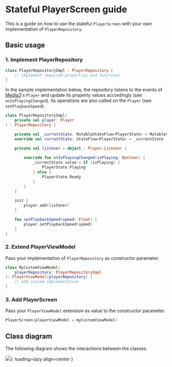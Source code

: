 # Stateful PlayerScreen guide

This is a guide on how to use the stateful `PlayerScreen` with your own implementation of `PlayerRepository`.

## Basic usage

### 1. Implement PlayerRepository

```kotlin
class PlayerRepositoryImpl : PlayerRepository {
    // implement required properties and functions
}
```

In the sample implementation below, the repository listens to the events of [Media3][media3 player]'s 
`Player` and update its property values accordingly (see `onIsPlayingChanged`). Its operations are 
also called on the `Player` (see `setPlaybackSpeed`).

```kotlin
class PlayerRepositoryImpl(
    private val player: Player
) : PlayerRepository {

    private val _currentState: MutableStateFlow<PlayerState> = MutableStateFlow(PlayerState.Idle)
    override val currentState: StateFlow<PlayerState> = _currentState

    private val listener = object : Player.Listener {
        
        override fun onIsPlayingChanged(isPlaying: Boolean) {
            _currentState.value = if (isPlaying) { 
                PlayerState.Playing
            } else {
                PlayerState.Ready
            }
        }
    }
    
    init {
        player.add(listener)
    }

    fun setPlaybackSpeed(speed: Float) { 
        player.setPlaybackSpeed(speed) 
    }
}

```

### 2. Extend PlayerViewModel

Pass your implementation of `PlayerRepository` as constructor parameter.

```kotlin
class MyCustomViewModel(
    playerRepository: PlayerRepositoryImpl
): PlayerViewModel(playerRepository) {
    // add custom implementation
}
```

### 3. Add PlayerScreen

Pass your `PlayerViewModel` extension as value to the constructor parameter.

```kotlin
PlayerScreen(playerViewModel = myCustomViewModel)
```

## Class diagram

The following diagram shows the interactions between the classes.

![](media_class_diagram.png){: loading=lazy align=center }

 [media3 player]: https://developer.android.com/jetpack/androidx/releases/media3
